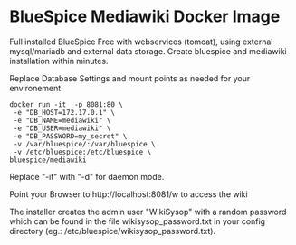 # BlueSpice Mediawiki Docker Image

Full installed BlueSpice Free with webservices (tomcat), using external mysql/mariadb and external data storage. Create bluespice and mediawiki installation within minutes.

Replace Database Settings and mount points as needed for your environement.
```
docker run -it  -p 8081:80 \
 -e "DB_HOST=172.17.0.1" \
 -e "DB_NAME=mediawiki" \
 -e "DB_USER=mediawiki" \
 -e "DB_PASSWORD=my_secret" \
 -v /var/bluespice/:/var/bluespice \
 -v /etc/bluespice:/etc/bluespice \
bluespice/mediawiki
```

Replace "-it" with "-d" for daemon mode.

Point your Browser to http://localhost:8081/w to access the wiki

The installer creates the admin user "WikiSysop" with a random password which can be found in the file wikisysop_password.txt in your config directory (eg.: /etc/bluespice/wikisysop_password.txt).
